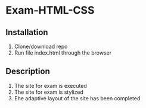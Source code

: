 # Exam-HTML-CSS

## __Installation__
1. Clone/download repo
2. Run file index.html through the browser

## __Description__
1. The site for exam is executed
2. The site for exam is stylized
3. Еhe adaptive layout of the site has been completed
